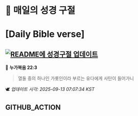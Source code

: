 # 🙏 매일의 성경 구절
# [Daily Bible verse]
## [![README에 성경구절 업데이트](https://github.com/DONGSUKA/first_test/actions/workflows/update-readme-bible.yml/badge.svg)](https://github.com/DONGSUKA/first_test/actions/workflows/update-readme-bible.yml)
<!-- START_BIBLE_VERSE -->
📖 **누가복음 22:3**
> 열둘 중의 하나인 가룟인이라 부르는 유다에게 사탄이 들어가니

🕊️ _업데이트 시각: 2025-09-13 07:07:34 KST_
  <!-- END_BIBLE_VERSE -->
## GITHUB_ACTION
